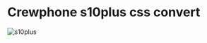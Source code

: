 # Crewphone s10plus css convert

![s10plus](https://user-images.githubusercontent.com/65158384/160918586-751fc4c5-61d7-499f-8a59-cd8cc0a88ed9.png)
